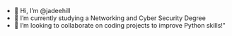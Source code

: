 - 👋 Hi, I’m @jadeehill
- 🌱 I’m currently studying a Networking and Cyber Security Degree
- 💞️ I’m looking to collaborate on coding projects to improve Python skills!"

<!---
jadeehill/jadeehill is a ✨ special ✨ repository because its `README.md` (this file) appears on your GitHub profile.
You can click the Preview link to take a look at your changes.
--->
